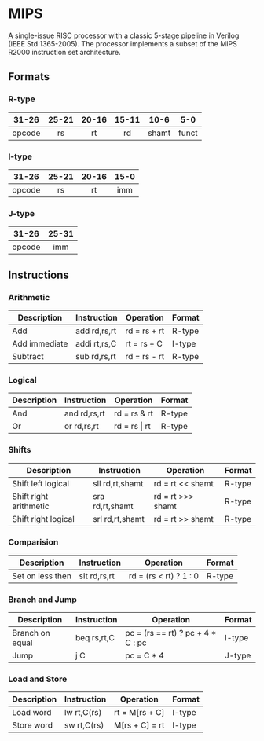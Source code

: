 MIPS
====

A single-issue RISC processor with a classic 5-stage pipeline in Verilog (IEEE
Std 1365-2005). The processor implements a subset of the MIPS R2000 instruction
set architecture.

Formats
-------

### R-type

| 31-26  | 25-21 |  20-16 | 15-11 |  10-6 |  5-0  |
|:------:|:-----:|:------:|:-----:|:-----:|:-----:|
| opcode |  rs   |   rt   |  rd   | shamt | funct |

### I-type

|  31-26  | 25-21 | 20-16 |        15-0           |
|:-------:|:-----:|:-----:|:---------------------:|
| opcode  |  rs   |  rt   |         imm           |

### J-type

|  31-26  |              25-31                    |
|:-------:|:-------------------------------------:|
| opcode  |               imm                     |


Instructions
------------

### Arithmetic

 Description            | Instruction      | Operation                | Format
------------------------|------------------|--------------------------|---------
 Add                    | add  rd,rs,rt    | rd = rs + rt             | R-type
 Add immediate          | addi rt,rs,C     | rt = rs + C              | I-type
 Subtract               | sub  rd,rs,rt    | rd = rs - rt             | R-type

### Logical

 Description            | Instruction      | Operation                | Format
------------------------|------------------|--------------------------|---------
 And                    | and  rd,rs,rt    | rd = rs & rt             | R-type
 Or                     | or   rd,rs,rt    | rd = rs \| rt            | R-type

### Shifts

 Description            | Instruction      | Operation                | Format
------------------------|------------------|--------------------------|---------
 Shift left logical     | sll  rd,rt,shamt | rd = rt << shamt         | R-type
 Shift right arithmetic | sra  rd,rt,shamt | rd = rt >>> shamt        | R-type
 Shift right logical    | srl  rd,rt,shamt | rd = rt >> shamt         | R-type

### Comparision

 Description            | Instruction      | Operation                | Format
------------------------|------------------|--------------------------|---------
 Set on less then       | slt  rd,rs,rt    | rd = (rs < rt) ? 1 : 0   | R-type

### Branch and Jump

 Description       | Instruction  | Operation                         | Format
-------------------|--------------|-----------------------------------|---------
 Branch on equal   | beq rs,rt,C  | pc = (rs == rt) ? pc + 4 * C : pc | I-type
 Jump              | j   C        | pc = C * 4                        | J-type

### Load and Store

 Description            | Instruction  | Operation                    | Format
------------------------|--------------|------------------------------|---------
 Load word              | lw  rt,C(rs) | rt = M[rs + C]               | I-type
 Store word             | sw  rt,C(rs) | M[rs + C] = rt               | I-type

